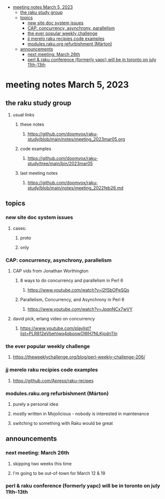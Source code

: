 - [meeting notes March 5, 2023](#org9eacb46)
  - [the raku study group](#orge4f4278)
  - [topics](#org19fd67c)
    - [new site doc system issues](#orgeab015d)
    - [CAP: concurrency, asynchrony, parallelism](#org3ec488a)
    - [the ever popular weekly challenge](#org64fff71)
    - [jj merelo raku recipies code examples](#orgd2f130b)
    - [modules.raku.org refurbishment (Márton)](#orgcc33fac)
  - [announcements](#orga12ff1c)
    - [next meeting: March 26th](#orga71fa39)
    - [perl & raku conference (formerly yapc) will be in toronto on july 11th-13th](#org4ee6d4c)


<a id="org9eacb46"></a>

# meeting notes March 5, 2023


<a id="orge4f4278"></a>

## the raku study group

1.  usual links

    1.  these notes
    
        1.  <https://github.com/doomvox/raku-study/blob/main/notes/meeting_2023mar05.org>
    
    2.  code examples
    
        1.  <https://github.com/doomvox/raku-study/tree/main/bin/2023mar05>
    
    3.  last meeting notes
    
        1.  <https://github.com/doomvox/raku-study/blob/main/notes/meeting_2022feb26.md>


<a id="org19fd67c"></a>

## topics


<a id="orgeab015d"></a>

### new site doc system issues

1.  cases:

    1.  proto
    
    2.  only


<a id="org3ec488a"></a>

### CAP: concurrency, asynchrony, parallelism

1.  CAP vids from Jonathan Worthington

    1.  8 ways to do concurrency and parallelism in Perl 6
    
        1.  <https://www.youtube.com/watch?v=l2fSbOPeSQs>
    
    2.  Parallelism, Concurrency, and Asynchrony in Perl 6
    
        1.  <https://www.youtube.com/watch?v=JpqnNCx7wVY>

2.  david pick, erlang video on concurrency

    1.  <https://www.youtube.com/playlist?list=PLR812eVbehlwq4qbqswOWH7NLKjodnTIn>


<a id="org64fff71"></a>

### the ever popular weekly challenge

1.  <https://theweeklychallenge.org/blog/perl-weekly-challenge-206/>


<a id="orgd2f130b"></a>

### jj merelo raku recipies code examples

1.  <https://github.com/Apress/raku-recipes>


<a id="orgcc33fac"></a>

### modules.raku.org refurbishment (Márton)

1.  purely a personal idea

2.  mostly written in Mojolicious - nobody is interested in maintenance

3.  switching to something with Raku would be great


<a id="orga12ff1c"></a>

## announcements


<a id="orga71fa39"></a>

### next meeting: March 26th

1.  skipping two weeks this time

2.  I'm going to be out-of-town for March 12 & 19


<a id="org4ee6d4c"></a>

### perl & raku conference (formerly yapc) will be in toronto on july 11th-13th
